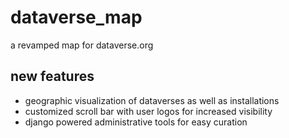 # dataverse_map
a revamped map for dataverse.org

## new features
* geographic visualization of dataverses as well as installations
* customized scroll bar with user logos for increased visibility
* django powered administrative tools for easy curation

